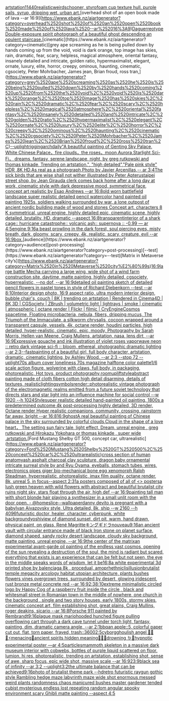 [artstation](https://www.ebank.nz/aiartgenerator?category=artstation)[1](https://www.ebank.nz/aiartgenerator?category=1)[1440](https://www.ebank.nz/aiartgenerator?category=1440)[realistic](https://www.ebank.nz/aiartgenerator?category=realistic)[weird](https://www.ebank.nz/aiartgenerator?category=weird)[schooner, styrofoam cup texture hull. purple sails, syrup, dripping wet. urban art.](https://www.ebank.nz/aiartgenerator?category=schooner%2C%2520styrofoam%2520cup%2520texture%2520hull.%2520purple%2520sails%2C%2520syrup%2C%2520dripping%2520wet.%2520urban%2520art.)[overhead shot of an open book made of lava --ar 16:9](https://www.ebank.nz/aiartgenerator?category=overhead%2520shot%2520of%2520an%2520open%2520book%2520made%2520of%2520lava%2520--ar%252016%3A9)[Daguerreotype Double-exposure spirit photograph of a beautiful ghost descending an opulent staircase.](https://www.ebank.nz/aiartgenerator?category=Daguerreotype%2520Double-exposure%2520spirit%2520photograph%2520of%2520a%2520beautiful%2520ghost%2520descending%2520an%2520opulent%2520staircase.)[cinematic](https://www.ebank.nz/aiartgenerator?category=cinematic)[grey ape screaming as he is being pulled down by hands coming up from the void, void is dark orange, top image has skies, rain, dramatic, fear, scary, helpless, magical atmosphere, oriental fantasy, insanely detailed and intricate, golden ratio, hypermaximalist, elegant, ornate, luxury, elite, horror, creepy, ominous, haunting, cinematic, cgsociety, Peter Mohrbacher, James jean, Brian froud, ross tran,](https://www.ebank.nz/aiartgenerator?category=grey%2520ape%2520screaming%2520as%2520he%2520is%2520being%2520pulled%2520down%2520by%2520hands%2520coming%2520up%2520from%2520the%2520void%2C%2520void%2520is%2520dark%2520orange%2C%2520top%2520image%2520has%2520skies%2C%2520rain%2C%2520dramatic%2C%2520fear%2C%2520scary%2C%2520helpless%2C%2520magical%2520atmosphere%2C%2520oriental%2520fantasy%2C%2520insanely%2520detailed%2520and%2520intricate%2C%2520golden%2520ratio%2C%2520hypermaximalist%2C%2520elegant%2C%2520ornate%2C%2520luxury%2C%2520elite%2C%2520horror%2C%2520creepy%2C%2520ominous%2C%2520haunting%2C%2520cinematic%2C%2520cgsociety%2C%2520Peter%2520Mohrbacher%2C%2520James%2520jean%2C%2520Brian%2520froud%2C%2520ross%2520tran%2C)[--uplight](https://www.ebank.nz/aiartgenerator?category=--uplight)[rigging](https://www.ebank.nz/aiartgenerator?category=rigging)[archdaily](https://www.ebank.nz/aiartgenerator?category=archdaily)["A beautiful painting of Genting Sky Palace, White Chinese Palace，fire clouds，the roses，moon,Aurora,Starlight,Sci-Fi， dreams, fantasy, serene landscape, night, by greg rutkowski and thomas kinkade, Trending on artstation.", "high detailed","Pale pink style"  HDR ,8K HD,As real as a photograph,Photo by Javier Arcenillas,-- ar 3:4](https://www.ebank.nz/aiartgenerator?category=%22A%2520beautiful%2520painting%2520of%2520Genting%2520Sky%2520Palace%2C%2520White%2520Chinese%2520Palace%EF%BC%8Cfire%2520clouds%EF%BC%8Cthe%2520roses%EF%BC%8Cmoon%2CAurora%2CStarlight%2CSci-Fi%EF%BC%8C%2520dreams%2C%2520fantasy%2C%2520serene%2520landscape%2C%2520night%2C%2520by%2520greg%2520rutkowski%2520and%2520thomas%2520kinkade%2C%2520Trending%2520on%2520artstation.%22%2C%2520%22high%2520detailed%22%2C%22Pale%2520pink%2520style%22%2520%2520HDR%2520%2C8K%2520HD%2CAs%2520real%2520as%2520a%2520photograph%2CPhoto%2520by%2520Javier%2520Arcenillas%2C--%2520ar%25203%3A4)[The sick birds that are wise shall not wither illustrated by Peter Apterus](https://www.ebank.nz/aiartgenerator?category=The%2520sick%2520birds%2520that%2520are%2520wise%2520shall%2520not%2520wither%2520illustrated%2520by%2520Peter%2520Apterus)[taipei street shop,,by Jean Giraud](https://www.ebank.nz/aiartgenerator?category=taipei%2520street%2520shop%2C%2Cby%2520Jean%2520Giraud)[a clerk comes back home after a long day at work, cinematic style with dark depressive mood, symmetrical face, concept art realistic by Esao Andrews --ar 16:8](https://www.ebank.nz/aiartgenerator?category=a%2520clerk%2520comes%2520back%2520home%2520after%2520a%2520long%2520day%2520at%2520work%2C%2520cinematic%2520style%2520with%2520dark%2520depressive%2520mood%2C%2520symmetrical%2520face%2C%2520concept%2520art%2520realistic%2520by%2520Esao%2520Andrews%2520--ar%252016%3A8)[old worn battlefield landscape super realistic detailed pencil watercolor hand painted oil painting 1925s, soldiers walking surrounded by war, a lone outpost of ancient nordic building made of wood and stones Concept art, characters 8 K symmetrical, unreal engine, highly detailed  epic, cinematic scene, highly detailed,  brutality, HD, dramatic --aspect 16:8](https://www.ebank.nz/aiartgenerator?category=old%2520worn%2520battlefield%2520landscape%2520super%2520realistic%2520detailed%2520pencil%2520watercolor%2520hand%2520painted%2520oil%2520painting%25201925s%2C%2520soldiers%2520walking%2520surrounded%2520by%2520war%2C%2520a%2520lone%2520outpost%2520of%2520ancient%2520nordic%2520building%2520made%2520of%2520wood%2520and%2520stones%2520Concept%2520art%2C%2520characters%25208%2520K%2520symmetrical%2C%2520unreal%2520engine%2C%2520highly%2520detailed%2520%2520epic%2C%2520cinematic%2520scene%2C%2520highly%2520detailed%2C%2520%2520brutality%2C%2520HD%2C%2520dramatic%2520--aspect%252016%3A8)[transparent](https://www.ebank.nz/aiartgenerator?category=transparent)[interior of a shark cage:: hurricane catastrophe:: volcanic ash:: supernova :: -0.99 — ar 4:5](https://www.ebank.nz/aiartgenerator?category=interior%2520of%2520a%2520shark%2520cage%3A%3A%2520hurricane%2520catastrophe%3A%3A%2520volcanic%2520ash%3A%3A%2520supernova%2520%3A%3A%2520-0.99%2520%E2%80%94%2520ar%25204%3A5)[engine,](https://www.ebank.nz/aiartgenerator?category=engine%2C)[9:16](https://www.ebank.nz/aiartgenerator?category=9%3A16)[a beast prowling in the dark forest, soul piercing eyes, misty breath, dark, gloomy, scary, creepy, 4k, realistic, scary, creature, evil --ar 16:9](https://www.ebank.nz/aiartgenerator?category=a%2520beast%2520prowling%2520in%2520the%2520dark%2520forest%2C%2520soul%2520piercing%2520eyes%2C%2520misty%2520breath%2C%2520dark%2C%2520gloomy%2C%2520scary%2C%2520creepy%2C%25204k%2C%2520realistic%2C%2520scary%2C%2520creature%2C%2520evil%2520--ar%252016%3A9)[box.](https://www.ebank.nz/aiartgenerator?category=box.)[audience](https://www.ebank.nz/aiartgenerator?category=audience)[post-processing](https://www.ebank.nz/aiartgenerator?category=post-processing)[--test](https://www.ebank.nz/aiartgenerator?category=--test)[Matrix in Metaverse city’s](https://www.ebank.nz/aiartgenerator?category=Matrix%2520in%2520Metaverse%2520city%E2%80%99s)[16:9](https://www.ebank.nz/aiartgenerator?category=16%3A9)[large battle Mecha carrying a large wing, wide shot of a wind farm construction site, daytime, matte painting, highly detailed, cgsociety, hyperrealistic, --no dof, --ar 16:9](https://www.ebank.nz/aiartgenerator?category=large%2520battle%2520Mecha%2520carrying%2520a%2520large%2520wing%2C%2520wide%2520shot%2520of%2520a%2520wind%2520farm%2520construction%2520site%2C%2520daytime%2C%2520matte%2520painting%2C%2520highly%2520detailed%2C%2520cgsociety%2C%2520hyperrealistic%2C%2520--no%2520dof%2C%2520--ar%252016%3A9)[detailed oil painting sketch of detailed pencil flowers in pastel tones in style of Richard Diebenkorn  --test --ar 8:10](https://www.ebank.nz/aiartgenerator?category=detailed%2520oil%2520painting%2520sketch%2520of%2520detailed%2520pencil%2520flowers%2520in%2520pastel%2520tones%2520in%2520style%2520of%2520Richard%2520Diebenkorn%2520%2520--test%2520--ar%25208%3A10)[Interior design photo, 16:9 aspect ratio, ultra modern interior design, bubble chair's, couch | 8K | trending on artstation | Rendered in Cinema4D | 8K 3D | CGSociety | ZBrush | volumetric light | lightrays | smoke | cinematic | atmospheric | octane render | Flickr | filmic | CryEngine](https://www.ebank.nz/aiartgenerator?category=Interior%2520design%2520photo%2C%252016%3A9%2520aspect%2520ratio%2C%2520ultra%2520modern%2520interior%2520design%2C%2520bubble%2520chair%27s%2C%2520couch%2520%7C%25208K%2520%7C%2520trending%2520on%2520artstation%2520%7C%2520Rendered%2520in%2520Cinema4D%2520%7C%25208K%25203D%2520%7C%2520CGSociety%2520%7C%2520ZBrush%2520%7C%2520volumetric%2520light%2520%7C%2520lightrays%2520%7C%2520smoke%2520%7C%2520cinematic%2520%7C%2520atmospheric%2520%7C%2520octane%2520render%2520%7C%2520Flickr%2520%7C%2520filmic%2520%7C%2520CryEngine)[Cosmos spacetime, Floating microbacteria, nebula, fibers, dripping mucus, The Triumph of the Immaculate, a silkworm chrysalis, cocoon wrapped around a transparent capsule, vessels, 4k, octane render, houdini particles, high detailed, hyper-realistic, cinematic, epic, moody, Photography by Sarah Morris, Hellen van Meene, Craig Mullens, artstation, nasa, lens dirt, --ar 16:9](https://www.ebank.nz/aiartgenerator?category=Cosmos%2520spacetime%2C%2520Floating%2520microbacteria%2C%2520nebula%2C%2520fibers%2C%2520dripping%2520mucus%2C%2520The%2520Triumph%2520of%2520the%2520Immaculate%2C%2520a%2520silkworm%2520chrysalis%2C%2520cocoon%2520wrapped%2520around%2520a%2520transparent%2520capsule%2C%2520vessels%2C%25204k%2C%2520octane%2520render%2C%2520houdini%2520particles%2C%2520high%2520detailed%2C%2520hyper-realistic%2C%2520cinematic%2C%2520epic%2C%2520moody%2C%2520Photography%2520by%2520Sarah%2520Morris%2C%2520Hellen%2520van%2520Meene%2C%2520Craig%2520Mullens%2C%2520artstation%2C%2520nasa%2C%2520lens%2520dirt%2C%2520--ar%252016%3A9)[Expressive gouache and ink illustration of violet roses vaporwave neon :: retro dark vintage sci-fi :: bloom, ethereal, photographic dramatic lighting  --ar 2:3](https://www.ebank.nz/aiartgenerator?category=Expressive%2520gouache%2520and%2520ink%2520illustration%2520of%2520violet%2520roses%2520vaporwave%2520neon%2520%3A%3A%2520retro%2520dark%2520vintage%2520sci-fi%2520%3A%3A%2520bloom%2C%2520ethereal%2C%2520photographic%2520dramatic%2520lighting%2520%2520--ar%25202%3A3)[--fast](https://www.ebank.nz/aiartgenerator?category=--fast)[painting of a beautiful girl, full body character, artstation, dramatic, cinematic lighting, by Ashley Wood. --ar 2:3 --stop 72 --uplight](https://www.ebank.nz/aiartgenerator?category=painting%2520of%2520a%2520beautiful%2520girl%2C%2520full%2520body%2520character%2C%2520artstation%2C%2520dramatic%2C%2520cinematic%2520lighting%2C%2520by%2520Ashley%2520Wood.%2520--ar%25202%3A3%2520--stop%252072%2520--uplight)[70s album cover loneliness 70s magazine halftone color palette](https://www.ebank.nz/aiartgenerator?category=70s%2520album%2520cover%2520loneliness%252070s%2520magazine%2520halftone%2520color%2520palette)[](https://www.ebank.nz/aiartgenerator?category=)[1/6 scale action figure, wolverine with claws, full body, in packaging, photorealistic, Hot toys, product photography,](https://www.ebank.nz/aiartgenerator?category=1/6%2520scale%2520action%2520figure%2C%2520wolverine%2520with%2520claws%2C%2520full%2520body%2C%2520in%2520packaging%2C%2520photorealistic%2C%2520Hot%2520toys%2C%2520product%2520photography%2C)[room](https://www.ebank.nz/aiartgenerator?category=room)[uplift](https://www.ebank.nz/aiartgenerator?category=uplift)[style](https://www.ebank.nz/aiartgenerator?category=style)[abstract painting made of cloth fibers cotton high detail disarming, details of textures, realistic](https://www.ebank.nz/aiartgenerator?category=abstract%2520painting%2520made%2520of%2520cloth%2520fibers%2520cotton%2520high%2520detail%2520disarming%2C%2520details%2520of%2520textures%2C%2520realistic)[lighting](https://www.ebank.nz/aiartgenerator?category=lighting)[symbols](https://www.ebank.nz/aiartgenerator?category=symbols)[render::](https://www.ebank.nz/aiartgenerator?category=render%3A%3A)[photorealistic vintage photograph of the electromagnetic realms emitted from a future soviet technology that directs stars and star light into an influence machine for social control  --w 1920 --h 1024](https://www.ebank.nz/aiartgenerator?category=photorealistic%2520vintage%2520photograph%2520of%2520the%2520electromagnetic%2520realms%2520emitted%2520from%2520a%2520future%2520soviet%2520technology%2520that%2520directs%2520stars%2520and%2520star%2520light%2520into%2520an%2520influence%2520machine%2520for%2520social%2520control%2520%2520--w%25201920%2520--h%25201024)[Style](https://www.ebank.nz/aiartgenerator?category=Style)[super realistic detailed hand-painted oil painting, 1800s a predetermined outcome 4k post-processing highly detailed, 3D render, Octane render Hyper realistic companions, community, crossing, rainstorm far away, bright --ar 16:8](https://www.ebank.nz/aiartgenerator?category=super%2520realistic%2520detailed%2520hand-painted%2520oil%2520painting%2C%25201800s%2520a%2520predetermined%2520outcome%25204k%2520post-processing%2520highly%2520detailed%2C%25203D%2520render%2C%2520Octane%2520render%2520Hyper%2520realistic%2520companions%2C%2520community%2C%2520crossing%2C%2520rainstorm%2520far%2520away%2C%2520bright%2520--ar%252016%3A8)[16:9](https://www.ebank.nz/aiartgenerator?category=16%3A9)[ghost](https://www.ebank.nz/aiartgenerator?category=ghost)[A real beautiful painting of Chinese palace in the sky surrounded by colorful clouds,Cloud in the shape of a love heart， The setting sun,fairy tale, light effect, Dream, unreal engine , greg rutkowski and Hirokazu Yokohara or thomas kinkade  , super wide ,artstation.](https://www.ebank.nz/aiartgenerator?category=A%2520real%2520beautiful%2520painting%2520of%2520Chinese%2520palace%2520in%2520the%2520sky%2520surrounded%2520by%2520colorful%2520clouds%2CCloud%2520in%2520the%2520shape%2520of%2520a%2520love%2520heart%EF%BC%8C%2520The%2520setting%2520sun%2Cfairy%2520tale%2C%2520light%2520effect%2C%2520Dream%2C%2520unreal%2520engine%2520%2C%2520greg%2520rutkowski%2520and%2520Hirokazu%2520Yokohara%2520or%2520thomas%2520kinkade%2520%2520%2C%2520super%2520wide%2520%2Cartstation.)[Ford Mustang Shelby GT 500, concept car, ultrarealistic](https://www.ebank.nz/aiartgenerator?category=Ford%2520Mustang%2520Shelby%2520GT%2520500%2C%2520concept%2520car%2C%2520ultrarealistic)[cross section of human anatomy](https://www.ebank.nz/aiartgenerator?category=cross%2520section%2520of%2520human%2520anatomy)[ash asphalt charcoal clay sculpture, dragon baby ornamental intricate surreal style by and Ryu Oyama, eyeballs, stomach tubes, wires, electronics pipes giger bio-mechanical bone egg xenomorph Ralph Steadman, hyperrealistic, photorealistic, imax film quality, octane render, 8k, unreal 5, in focus--aspect 2:3](https://www.ebank.nz/aiartgenerator?category=ash%2520asphalt%2520charcoal%2520clay%2520sculpture%2C%2520dragon%2520baby%2520ornamental%2520intricate%2520surreal%2520style%2520by%2520and%2520Ryu%2520Oyama%2C%2520eyeballs%2C%2520stomach%2520tubes%2C%2520wires%2C%2520electronics%2520pipes%2520giger%2520bio-mechanical%2520bone%2520egg%2520xenomorph%2520Ralph%2520Steadman%2C%2520hyperrealistic%2C%2520photorealistic%2C%2520imax%2520film%2520quality%2C%2520octane%2520render%2C%25208k%2C%2520unreal%25205%2C%2520in%2520focus--aspect%25202%3A3)[1](https://www.ebank.nz/aiartgenerator?category=1)[a posters composed of all of <<Abraham Games>> posters](https://www.ebank.nz/aiartgenerator?category=a%2520posters%2520composed%2520of%2520all%2520of%2520%3C%3CAbraham%2520Games%3E%3E%2520posters)[a lush green heaven with wild flowers with abstract and beautiful brutalist city ruins night sky, stars float through the air, high def --ar 16:9](https://www.ebank.nz/aiartgenerator?category=a%2520lush%2520green%2520heaven%2520with%2520wild%2520flowers%2520with%2520abstract%2520and%2520beautiful%2520brutalist%2520city%2520ruins%2520night%2520sky%2C%2520stars%2520float%2520through%2520the%2520air%2C%2520high%2520def%2520--ar%252016%3A9)[painting tall man with short blonde hair playing a synthesizer in a small unlit room with the door open. - @homeslice](https://www.ebank.nz/aiartgenerator?category=painting%2520tall%2520man%2520with%2520short%2520blonde%2520hair%2520playing%2520a%2520synthesizer%2520in%2520a%2520small%2520unlit%2520room%2520with%2520the%2520door%2520open.%2520-%2520%40homeslice)[--wallpaper](https://www.ebank.nz/aiartgenerator?category=--wallpaper)[danny devito is pregnant with a baby](https://www.ebank.nz/aiartgenerator?category=danny%2520devito%2520is%2520pregnant%2520with%2520a%2520baby)[Ivan Aivazovsky style, Ultra detailed, 8k, ship  --w 2160 --h 4096](https://www.ebank.nz/aiartgenerator?category=Ivan%2520Aivazovsky%2520style%2C%2520Ultra%2520detailed%2C%25208k%2C%2520ship%2520%2520--w%25202160%2520--h%25204096)[futuristic doctor, healer, character, cyberpunk, white background](https://www.ebank.nz/aiartgenerator?category=futuristic%2520doctor%2C%2520healer%2C%2520character%2C%2520cyberpunk%2C%2520white%2520background)[yoshi](https://www.ebank.nz/aiartgenerator?category=yoshi)[view of diamond sunset, dirt pit, warm, hand drawn, physical paint, on glass, René Magritte](https://www.ebank.nz/aiartgenerator?category=view%2520of%2520diamond%2520sunset%2C%2520dirt%2520pit%2C%2520warm%2C%2520hand%2520drawn%2C%2520physical%2520paint%2C%2520on%2520glass%2C%2520Ren%C3%A9%2520Magritte)[キングギドラ](https://www.ebank.nz/aiartgenerator?category=%E3%82%AD%E3%83%B3%E3%82%B0%E3%82%AE%E3%83%89%E3%83%A9)[nouveau](https://www.ebank.nz/aiartgenerator?category=nouveau)[9:16](https://www.ebank.nz/aiartgenerator?category=9%3A16)[an ancient vault with circular entrance made of black Iron stone on planet surface, diamond shaped, sandy rocky desert landscape, cloudy sky background, matte painting, unreal engine, --ar 16:9](https://www.ebank.nz/aiartgenerator?category=an%2520ancient%2520vault%2520with%2520circular%2520entrance%2520made%2520of%2520black%2520Iron%2520stone%2520on%2520planet%2520surface%2C%2520diamond%2520shaped%2C%2520sandy%2520rocky%2520desert%2520landscape%2C%2520cloudy%2520sky%2520background%2C%2520matte%2520painting%2C%2520unreal%2520engine%2C%2520--ar%252016%3A9)[the center of the matrix](https://www.ebank.nz/aiartgenerator?category=the%2520center%2520of%2520the%2520matrix)[an experimental avant-garde oil painting of the endless vast cosmos, opening of the sun revealing a destruction of the soul, the mind is radiant but scared, everything that exists is an experience that can be felt but not seen, the eye in the middle speaks words of wisdom, let it be](https://www.ebank.nz/aiartgenerator?category=an%2520experimental%2520avant-garde%2520oil%2520painting%2520of%2520the%2520endless%2520vast%2520cosmos%2C%2520opening%2520of%2520the%2520sun%2520revealing%2520a%2520destruction%2520of%2520the%2520soul%2C%2520the%2520mind%2520is%2520radiant%2520but%2520scared%2C%2520everything%2520that%2520exists%2520is%2520an%2520experience%2520that%2520can%2520be%2520felt%2520but%2520not%2520seen%2C%2520the%2520eye%2520in%2520the%2520middle%2520speaks%2520words%2520of%2520wisdom%2C%2520let%2520it%2520be)[16:8](https://www.ebank.nz/aiartgenerator?category=16%3A8)[a white experimental 3d printed shoe by balenciaga 8k , procedual, amoprh](https://www.ebank.nz/aiartgenerator?category=a%2520white%2520experimental%25203d%2520printed%2520shoe%2520by%2520balenciaga%25208k%2520%2C%2520procedual%2C%2520amoprh)[ethnic](https://www.ebank.nz/aiartgenerator?category=ethnic)[lis](https://www.ebank.nz/aiartgenerator?category=lis)[illusion](https://www.ebank.nz/aiartgenerator?category=illusion)[brutalist temple megacity arcology habitat utopian architecture, plants bushes flowers vines overgrown trees, surrounded by desert, glowing iridescent, rust bronze metal concrete red --ar 16:9](https://www.ebank.nz/aiartgenerator?category=brutalist%2520temple%2520megacity%2520arcology%2520habitat%2520utopian%2520architecture%2C%2520plants%2520bushes%2520flowers%2520vines%2520overgrown%2520trees%2C%2520surrounded%2520by%2520desert%2C%2520glowing%2520iridescent%2C%2520rust%2520bronze%2520metal%2520concrete%2520red%2520--ar%252016%3A9)[2:3](https://www.ebank.nz/aiartgenerator?category=2%3A3)[8:10](https://www.ebank.nz/aiartgenerator?category=8%3A10)[extreme minimalistic circled logo by Happy Cog of a raspberry fruit inside the circle , black and white](https://www.ebank.nz/aiartgenerator?category=extreme%2520minimalistic%2520circled%2520logo%2520by%2520Happy%2520Cog%2520of%2520a%2520raspberry%2520fruit%2520inside%2520the%2520circle%2520%2C%2520black%2520and%2520white)[small street in Romanian town in the middle of nowhere, one church in the background , single and two story houses, early 1800s, stormy skies, cinematic concept art, film establishing shot, great plains, Craig Mullins, roger deakins, sicario --ar 16:8](https://www.ebank.nz/aiartgenerator?category=small%2520street%2520in%2520Romanian%2520town%2520in%2520the%2520middle%2520of%2520nowhere%2C%2520one%2520church%2520in%2520the%2520background%2520%2C%2520single%2520and%2520two%2520story%2520houses%2C%2520early%25201800s%2C%2520stormy%2520skies%2C%2520cinematic%2520concept%2520art%2C%2520film%2520establishing%2520shot%2C%2520great%2520plains%2C%2520Craig%2520Mullins%2C%2520roger%2520deakins%2C%2520sicario%2520--ar%252016%3A8)[Porsche 911 painted by Rembrandt](https://www.ebank.nz/aiartgenerator?category=Porsche%2520911%2520painted%2520by%2520Rembrandt)[9:16](https://www.ebank.nz/aiartgenerator?category=9%3A16)[plague mask mario](https://www.ebank.nz/aiartgenerator?category=plague%2520mask%2520mario)[hooded hunched figure pulling overflowing cart through a dark cave tunnel under torch light, fantasy, painting, dim, dramatic camera angle, --ar 2:1](https://www.ebank.nz/aiartgenerator?category=hooded%2520hunched%2520figure%2520pulling%2520overflowing%2520cart%2520through%2520a%2520dark%2520cave%2520tunnel%2520under%2520torch%2520light%2C%2520fantasy%2C%2520painting%2C%2520dim%2C%2520dramatic%2520camera%2520angle%2C%2520--ar%25202%3A1)[bbq](https://www.ebank.nz/aiartgenerator?category=bbq)[an apple::5, colorful paper cut out, flat, torn paper, frayed, trash::3](https://www.ebank.nz/aiartgenerator?category=an%2520apple%3A%3A5%2C%2520colorful%2520paper%2520cut%2520out%2C%2520flat%2C%2520torn%2520paper%2C%2520frayed%2C%2520trash%3A%3A3)[600](https://www.ebank.nz/aiartgenerator?category=600)[2:5](https://www.ebank.nz/aiartgenerator?category=2%3A5)[cyborg](https://www.ebank.nz/aiartgenerator?category=cyborg)[ghoulish angel 🧊🍼✨⚡️menacing🌙ancient spirits hidden meaning🐚🍄🦚drowning 🪱🐍hypnotic experimental poster —ar 4:5](https://www.ebank.nz/aiartgenerator?category=ghoulish%2520angel%2520%F0%9F%A7%8A%F0%9F%8D%BC%E2%9C%A8%E2%9A%A1%EF%B8%8Fmenacing%F0%9F%8C%99ancient%2520spirits%2520hidden%2520meaning%F0%9F%90%9A%F0%9F%8D%84%F0%9F%A6%9Adrowning%2520%F0%9F%AA%B1%F0%9F%90%8Dhypnotic%2520experimental%2520poster%2520%E2%80%94ar%25204%3A5)[particles](https://www.ebank.nz/aiartgenerator?category=particles)[mammoth skeleton in a massive dark museum interior with cobwebs, bottles of purple liquid scattered on floor,  lumion, hi res, photorealistic, trending on artstation, establishing shot, sense of awe, sharp focus, epic wide shot, massive scale  --ar  16:9](https://www.ebank.nz/aiartgenerator?category=mammoth%2520skeleton%2520in%2520a%2520massive%2520dark%2520museum%2520interior%2520with%2520cobwebs%2C%2520bottles%2520of%2520purple%2520liquid%2520scattered%2520on%2520floor%2C%2520%2520lumion%2C%2520hi%2520res%2C%2520photorealistic%2C%2520trending%2520on%2520artstation%2C%2520establishing%2520shot%2C%2520sense%2520of%2520awe%2C%2520sharp%2520focus%2C%2520epic%2520wide%2520shot%2C%2520massive%2520scale%2520%2520--ar%2520%252016%3A9)[23:9](https://www.ebank.nz/aiartgenerator?category=23%3A9)[black sea of infinity --ar 3:2 --uplight](https://www.ebank.nz/aiartgenerator?category=black%2520sea%2520of%2520infinity%2520--ar%25203%3A2%2520--uplight)[3:2](https://www.ebank.nz/aiartgenerator?category=3%3A2)[the ultimate balance that can be achieved](https://www.ebank.nz/aiartgenerator?category=the%2520ultimate%2520balance%2520that%2520can%2520be%2520achieved)[9:16](https://www.ebank.nz/aiartgenerator?category=9%3A16)[photo of brutalist theme park --hd](https://www.ebank.nz/aiartgenerator?category=photo%2520of%2520brutalist%2520theme%2520park%2520--hd)[retro futuristic raygun gothic style Rambling hedge maze labyrinth maze wide shot enormous messed weird plants randomness chaos manicured bushes master gardener tended cubist mysterious endless lost repeating random angular spooky environment scary Ghibli matte painting --aspect 4:5](https://www.ebank.nz/aiartgenerator?category=retro%2520futuristic%2520raygun%2520gothic%2520style%2520Rambling%2520hedge%2520maze%2520labyrinth%2520maze%2520wide%2520shot%2520enormous%2520messed%2520weird%2520plants%2520randomness%2520chaos%2520manicured%2520bushes%2520master%2520gardener%2520tended%2520cubist%2520mysterious%2520endless%2520lost%2520repeating%2520random%2520angular%2520spooky%2520environment%2520scary%2520Ghibli%2520matte%2520painting%2520--aspect%25204%3A5)